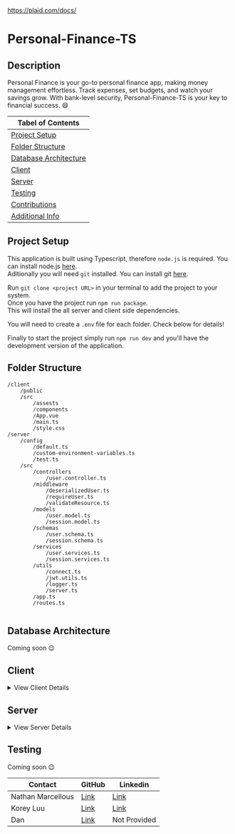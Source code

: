 https://plaid.com/docs/

# Personal-Finance-TS

<a name="Description"></a>

## Description

Personal Finance is your go-to personal finance app, making money management effortless. Track expenses, set budgets, and watch your savings grow. With bank-level security, Personal-Finance-TS is your key to financial success. 😄

| **Tabel of Contents**                           |
| ----------------------------------------------- |
| [Project Setup](#project-setup)                 |
| [Folder Structure](#folder-structure)           |
| [Database Architecture](#database-architecture) |
| [Client](#client)                               |
| [Server](#server)                               |
| [Testing](#testing)                             |
| [Contributions](#contributions)                 |
| [Additional Info](#additional-info)             |

<a name="Project Setup"></a>

## Project Setup

This application is built using Typescript, therefore `node.js` is required. You can install node.js [here](https://nodejs.org/en/).\
Aditionally you will need `git` installed. You can install git [here](https://git-scm.com/downloads).

Run `git clone <project URL>` in your terminal to add the project to your system.\
Once you have the project run `npm run package`.\
This will install the all server and client side dependencies.

You will need to create a `.env` file for each folder. Check below for details!

Finally to start the project simply run `npm run dev` and you'll have the development version of the application.

<a name="Folder Structure"></a>

## Folder Structure

```
/client
    /public
    /src
        /assests
        /components
        /App.vue
        /main.ts
        /style.css
/server
    /config
        /default.ts
        /custom-environment-variables.ts
        /test.ts
    /src
        /controllers
            /user.controller.ts
        /middleware
            /deserializedUser.ts
            /requireUser.ts
            /validateResource.ts
        /models
            /user.model.ts
            /session.model.ts
        /schemas
            /user.schema.ts
            /session.schema.ts
        /services
            /user.services.ts
            /session.services.ts
        /utils
            /connect.ts
            /jwt.utils.ts
            /logger.ts
            /server.ts
        /app.ts
        /routes.ts
    
```

<a name="Database Architecture"></a>

## Database Architecture

Coming soon 😉

## Client
<details>
<summary> View Client Details</summary>
<br>
Coming soon 😉
</details>

## Server
<details>
<summary> View Server Details</summary>
<br>
Coming soon 😉
</details>

## Testing

Coming soon 😉

<a name="Additional Info"></a>

| Contact           | GitHub                                       | Linkedin                                                  |
| ----------------- | -------------------------------------------- | --------------------------------------------------------- |
| Nathan Marcellous | [Link](https://github.com/TabuHana)          | [Link](https://www.linkedin.com/in/nathaniel-marcellous/) |
| Korey Luu         | [Link](https://github.com/Ahrionic)          | [Link](https://www.linkedin.com/in/korey-luu-b21640230/)  |
| Dan               | [Link](https://github.com/tsukidan/tsukidan) | Not Provided                                              |